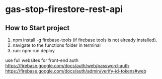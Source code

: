 # gas-stop-firestore-rest-api

How to Start project
-------------------------

1. npm install -g firebase-tools (if firebase tools is not already installed).
2. navigate to the functions folder in terminal
3. run: npm run deploy

use full websites for front-end auth
https://firebase.google.com/docs/auth/web/password-auth
https://firebase.google.com/docs/auth/admin/verify-id-tokens#web


